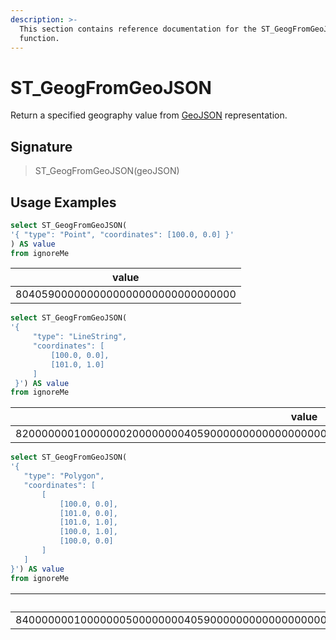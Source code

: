 ```yaml
---
description: >-
  This section contains reference documentation for the ST_GeogFromGeoJSON
  function.
---
```


# ST\_GeogFromGeoJSON

Return a specified geography value from [GeoJSON](https://datatracker.ietf.org/doc/html/rfc7946) representation.

## Signature

> ST\_GeogFromGeoJSON(geoJSON)

## Usage Examples

```sql
select ST_GeogFromGeoJSON(
'{ "type": "Point", "coordinates": [100.0, 0.0] }'
) AS value
from ignoreMe 
```

| value                              |
| ---------------------------------- |
| 8040590000000000000000000000000000 |



```sql
select ST_GeogFromGeoJSON(
'{
     "type": "LineString",
     "coordinates": [
         [100.0, 0.0],
         [101.0, 1.0]
     ]
 }') AS value
from ignoreMe 
```

| value                                                                                      |
| ------------------------------------------------------------------------------------------ |
| 820000000100000002000000004059000000000000000000000000000040594000000000003ff0000000000000 |



```sql
select ST_GeogFromGeoJSON(
'{
   "type": "Polygon",
   "coordinates": [
       [
           [100.0, 0.0],
           [101.0, 0.0],
           [101.0, 1.0],
           [100.0, 1.0],
           [100.0, 0.0]
       ]
   ]
}') AS value
from ignoreMe 
```

| value                                                                                                                                                                                      |
| ------------------------------------------------------------------------------------------------------------------------------------------------------------------------------------------ |
| 840000000100000005000000004059000000000000000000000000000040590000000000003ff000000000000040594000000000003ff00000000000004059400000000000000000000000000040590000000000000000000000000000 |



